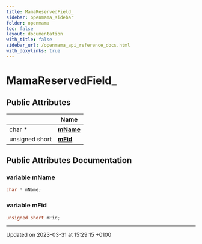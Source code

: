```yaml
---
title: MamaReservedField_
sidebar: openmama_sidebar
folder: openmama
toc: false
layout: documentation
with_title: false
sidebar_url: /openmama_api_reference_docs.html
with_doxylinks: true
---
```


# MamaReservedField_





## Public Attributes

|                | Name           |
| -------------- | -------------- |
| char * | **[mName](structMamaReservedField__.html#variable-mname)**  |
| unsigned short | **[mFid](structMamaReservedField__.html#variable-mfid)**  |

## Public Attributes Documentation

### variable mName

```cpp
char * mName;
```


### variable mFid

```cpp
unsigned short mFid;
```


-------------------------------

Updated on 2023-03-31 at 15:29:15 +0100